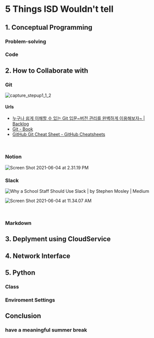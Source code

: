 # 5 Things ISD Wouldn't tell

## 1. Conceptual Programming

### Problem-solving

### Code



## 2. How to Collaborate with

### Git

![capture_stepup1_1_2](https://backlog.com/git-tutorial/kr/img/post/stepup/capture_stepup1_1_2.png)

#### Urls

- [누구나 쉽게 이해할 수 있는 Git 입문~버전 관리를 완벽하게 이용해보자~ | Backlog](https://backlog.com/git-tutorial/kr/)
- [Git - Book](https://git-scm.com/book/ko/v2)
- [GitHub Git Cheat Sheet - GitHub Cheatsheets](https://training.github.com/downloads/ko/github-git-cheat-sheet/)

<br>

### Notion

![Screen Shot 2021-06-04 at 2.31.19 PM](https://i.loli.net/2021/06/04/bJU6zEV3wqc25fT.png)

### Slack

![Why a School Staff Should Use Slack | by Stephen Mosley | Medium](https://miro.medium.com/max/2808/1*eRjpBf1ZNwQpVqTZ06X7KQ@2x.jpeg)



![Screen Shot 2021-06-04 at 11.34.07 AM](https://i.loli.net/2021/06/04/xufz3TgAHjU4Gnv.png)

<br>

### Markdown



## 3. Deplyment using CloudService

## 4. Network Interface

## 5. Python

### Class

### Enviroment Settings



## Conclusion

### have a meaningful summer break